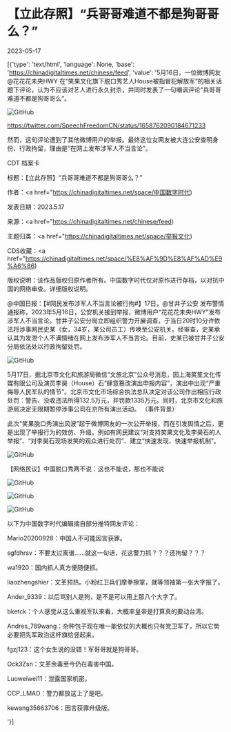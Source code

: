 # 【立此存照】“兵哥哥难道不都是狗哥哥么？”

2023-05-17

[{'type': 'text/html', 'language': None, 'base': 'https://chinadigitaltimes.net/chinese/feed', 'value': '5月16日，一位微博网友 @花花花未央HWY 在“笑果文化旗下脱口秀艺人House被指冒犯解放军”的相关话题下评论，认为不应该对艺人进行永久封杀，并同时发表了一句嘲讽评论“兵哥哥难道不都是狗哥哥么”。

![GitHub](https://chinadigitaltimes.net/chinese/files/2023/05/image-1684317390046.png)

https://twitter.com/SpeechFreedomCN/status/1658762090184671233

然而，这句评论遭到了其他微博用户的举报。最终这位女网友被大连公安查明身份、行政拘留，理由是“在网上发布涉军人不当言论”。



CDT 档案卡

标题：【立此存照】“兵哥哥难道不都是狗哥哥么？”

作者：<a href="https://chinadigitaltimes.net/space/中国数字时代)

发表日期：2023.5.17

来源：<a href="https://chinadigitaltimes.net/chinese/feed)

主题归类：<a href="https://chinadigitaltimes.net/space/举报文化)

CDS收藏：<a href="https://chinadigitaltimes.net/space/%E8%AF%9D%E8%AF%AD%E9%A6%86)

版权说明：该作品版权归原作者所有。中国数字时代仅对原作进行存档，以对抗中国的网络审查。详细版权说明。







@中国日报：【#网民发布涉军人不当言论被行拘#】17日，@甘井子公安 发布警情通报称，2023年5月16日，公安机关接到举报，微博用户“花花花未央HWY”发布涉军人不当言论。甘井子公安分局立即组织警力开展调查，于当日20时10分许依法将涉事网民史某（女，34岁，某公司员工）传唤至公安机关。经审查，史某承认其为发泄个人不满情绪在网上发布涉军人不当言论。目前，史某已被甘井子公安分局依法处以行政拘留处罚。

![GitHub](https://chinadigitaltimes.net/chinese/files/2023/05/image-1684317291890.png)

5月17日，据北京市文化和旅游局微信“文旅北京”公众号消息，因上海笑笙文化传媒有限公司及演员李昊（House）石“肆意篡改演出申报内容”，演出中出现“严重侮辱人民军队的情节”。北京市文化市场综合执法总队决定对该公司作出相应行政处罚：警告、没收违法所得132.5万元，并罚款1335万元。同时，北京市文化和旅游局决定无限期暂停涉事公司在京所有演出活动。 （事件背景）



此次“笑果脱口秀演出风波”起于微博网友的一次公开举报，而在引发舆情之后，更是出现了举报行为的效仿、升级。例如有网民建议“对支持笑果文化及李昊石的人举报”、“对李昊石现场发笑的观众进行处罚”、建立“快速发现、快速举报机制”。

![GitHub](https://chinadigitaltimes.net/chinese/files/2023/05/image-1684232209337.png)



【网络民议】中国脱口秀两不说：这也不能说，那也不能说



![GitHub](https://chinadigitaltimes.net/chinese/files/2023/05/image-1684319572363.png)

![GitHub](https://chinadigitaltimes.net/chinese/files/2023/05/image-1684319645431.png)

![GitHub](https://chinadigitaltimes.net/chinese/files/2023/05/image-1684319520172.png)

以下为中国数字时代编辑摘自部分推特网友评论：



Mario20200928：中国人不可能因言获罪。

sgfdhrsv：不要太过离谱&#8230;&#8230;就这一句话，花这警力抓？？？还拘留？？？

wa1920：国内抓人真方便随便抓。

liaozhengshier：文革预热。小粉红卫兵们摩拳擦掌，就等领袖第一张大字报了。

Ander_9339：以后骂别人是狗，是不是可以用上那八个大字了。

bketck：个人感觉从这么重视军队来看，大概率皇帝是打算真的要动台湾。

Andres_789wang：杂种包子现在唯一能依仗的大概也只有党卫军了，所以它势必要把先军政治这杆旗给竖起来。

fgzj123：这个女生说的没错！军哥哥就是狗哥哥。

Ock3Zsn：文革余毒至今仍在毒害中国。

Luoweiwei11：泄露国家机密。

CCP_LMAO：警力都放这上了是吧。

kewang35663706：因言获罪升级版。

'}]